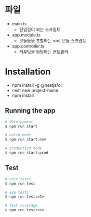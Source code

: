 # 파일
* main.ts
    * 진입점이 되는 스크립트
* app.module.ts
    * 모듈들을 포함하는 root 모듈 스크립트
* app.controller.ts
    * 라우팅을 담당하는 컨트롤러

# Installation

* npm install -g @nestjs/cli
* nest new project-name
* npm install

## Running the app

```bash
# development
$ npm run start

# watch mode
$ npm run start:dev

# production mode
$ npm run start:prod
```

## Test

```bash
# unit tests
$ npm run test

# e2e tests
$ npm run test:e2e

# test coverage
$ npm run test:cov
```

